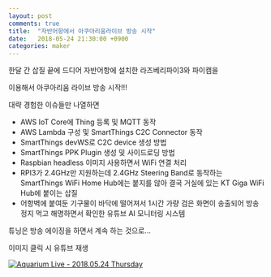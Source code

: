 ```yaml
---
layout: post
comments: true
title:  "자반어항에서 아쿠아리움라이브 방송 시작"
date:   2018-05-24 21:30:00 +0900
categories: maker
---
```

한달 간 삽질 끝에 드디어 자반어항에 설치한 라즈베리파이3와 파이캠을

이용해서 아쿠아리움 라이브 방송 시작!!!

대략 경험한 이슈들만 나열하면

- AWS IoT Core에 Thing 등록 및 MQTT 동작
- AWS Lambda 구성 및 SmartThings C2C Connector 동작
- SmartThings devWS로 C2C device 생성 방법
- SmartThings PPK Plugin 생성 및 사이드로딩 방법
- Raspbian headless 이미지 사용하면서 WiFi 연결 처리
- RPI3가 2.4GHz만 지원하는데 2.4GHz Steering Band로 동작하는 SmartThings WiFi Home Hub에는
붙지를 않아 결국 거실에 있는 KT Giga WiFi Hub에 붙이는 삽질
- 어항벽에 붙여둔 기구물이 바닥에 떨어져서 1시간 가량 검은 화면이 송출되어 방송정지 먹고 해명하면서 확인한 유튜브 AI 모니터링 시스템

튜닝은 방송 에이징을 하면서 계속 하는 것으로...

이미지 클릭 시 유튜브 재생

[![Aquarium Live - 2018.05.24 Thursday](http://img.youtube.com/vi/C8eJjoeYZ6k/0.jpg)](https://www.youtube.com/watch?v=C8eJjoeYZ6k "Aquarium Live - 2018.05.24 Thursday")

